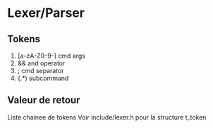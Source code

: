 # Lexer/Parser

## Tokens

1. [a-zA-Z0-9-] cmd args
2. && and operator
3. ; cmd separator
4. (.\*) subcommand

## Valeur de retour

Liste chainee de tokens
Voir include/lexer.h pour la structure t\_token
